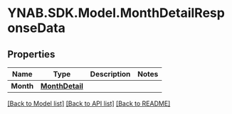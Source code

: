 # YNAB.SDK.Model.MonthDetailResponseData

## Properties

Name | Type | Description | Notes
------------ | ------------- | ------------- | -------------
**Month** | [**MonthDetail**](MonthDetail.md) |  | 

[[Back to Model list]](../README.md#documentation-for-models) [[Back to API list]](../README.md#documentation-for-api-endpoints) [[Back to README]](../README.md)

